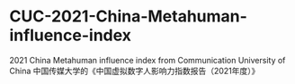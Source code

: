 # CUC-2021-China-Metahuman-influence-index
2021 China Metahuman influence index from Communication University of China
中国传媒大学的《中国虚拟数字人影响力指数报告（2021年度）》
